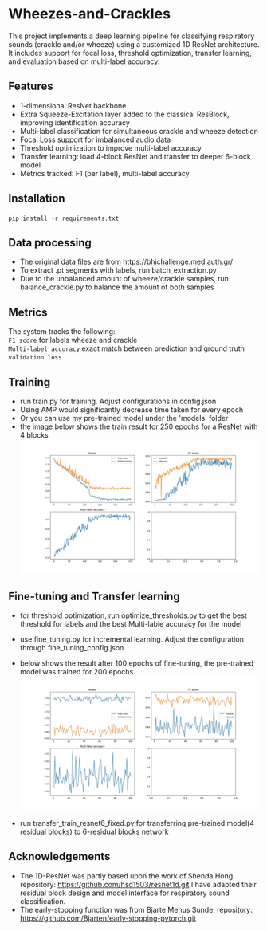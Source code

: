 # Wheezes-and-Crackles
This project implements a deep learning pipeline for classifying respiratory sounds (crackle and/or wheeze) using a customized 1D ResNet architecture. It includes support for focal loss, threshold optimization, transfer learning, and evaluation based on multi-label accuracy.

## Features
- 1-dimensional ResNet backbone 
- Extra Squeeze-Excitation layer added to the classical ResBlock, improving identification accuracy
- Multi-label classification for simultaneous crackle and wheeze detection
- Focal Loss support for imbalanced audio data
- Threshold optimization to improve multi-label accuracy
- Transfer learning: load 4-block ResNet and transfer to deeper 6-block model
- Metrics tracked: F1 (per label), multi-label accuracy

##  Installation
`pip install -r requirements.txt`

##  Data processing 
- The original data files are from https://bhichallenge.med.auth.gr/
- To extract .pt segments with labels, run batch_extraction.py
- Due to the unbalanced amount of wheeze/crackle samples, run balance_crackle.py to balance the amount of both samples

##  Metrics
The system tracks the following:  
`F1 score` for labels wheeze and crackle   
`Multi-label accuracy` exact match between prediction and ground truth  
`validation loss`

##  Training
-  run train.py for training. Adjust configurations in config.json
-  Using AMP would significantly decrease time taken for every epoch
-  Or you can use my pre-trained model under the 'models' folder
-  the image below shows the train result for 250 epochs for a ResNet with 4 blocks
  ![Train result after 250 epochs, with 4 residual blocks](Result%20plots/Train_result_250_epoch.jpeg)

##  Fine-tuning and Transfer learning
-  for threshold optimization, run optimize_thresholds.py to get the best threshold for labels and the best Multi-lable accuracy for the model
-  use fine_tuning.py for incremental learning. Adjust the configuration through fine_tuning_config.json
-  below shows the result after 100 epochs of fine-tuning, the pre-trained model was trained for 200 epochs
  ![fine-tuning result](Result%20plots/200E+100T_1.jpeg)

-  run transfer_train_resnet6_fixed.py for transferring pre-trained model(4 residual blocks) to 6-residual blocks network

##  Acknowledgements
-  The 1D-ResNet was partly based upon the work of Shenda Hong. repository: https://github.com/hsd1503/resnet1d.git
  I have adapted their residual block design and model interface for respiratory sound classification.
-  The early-stopping function was from Bjarte Mehus Sunde. repository: https://github.com/Bjarten/early-stopping-pytorch.git
  

